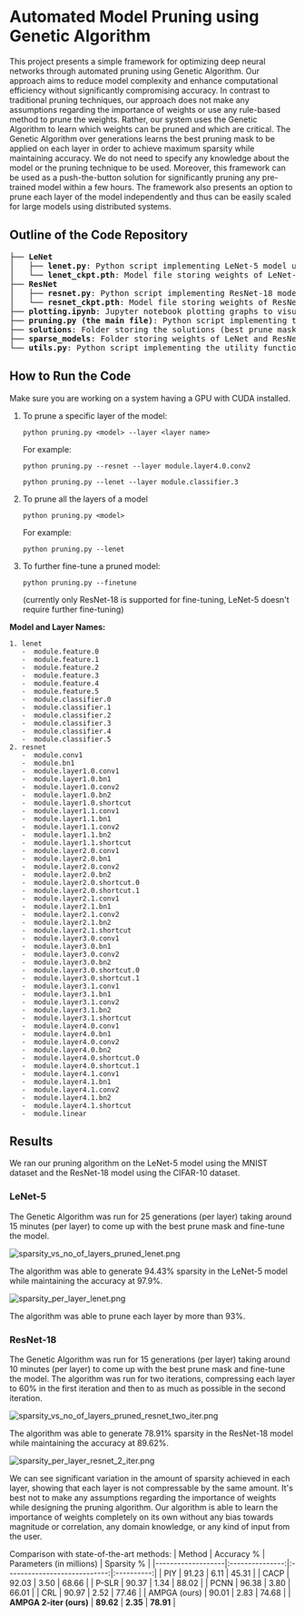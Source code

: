 # Automated Model Pruning using Genetic Algorithm

This project presents a simple framework for optimizing deep neural networks through automated pruning using Genetic Algorithm. Our approach aims to reduce model complexity and enhance computational efficiency without significantly compromising accuracy. In contrast to traditional pruning techniques, our approach does not make any assumptions regarding the importance of weights or use any rule-based method to prune the weights. Rather, our system uses the Genetic Algorithm to learn which weights can be pruned and which are critical. The Genetic Algorithm over generations learns the best pruning mask to be applied on each layer in order to achieve maximum sparsity while maintaining accuracy. We do not need to specify any knowledge about the model or the pruning technique to be used. Moreover, this framework can be used as a push-the-button solution for significantly pruning any pre-trained model within a few hours. The framework also presents an option to prune each layer of the model independently and thus can be easily scaled for large models using distributed systems. 

## Outline of the Code Repository
<pre>
├── <b>LeNet</b>
│   ├── <b>lenet.py</b>: Python script implementing LeNet-5 model using PyTorch
│   └── <b>lenet_ckpt.pth</b>: Model file storing weights of LeNet-5 model trained on MNIST dataset
├── <b>ResNet</b>
│   ├── <b>resnet.py</b>: Python script implementing ResNet-18 model using PyTorch
│   └── <b>resnet_ckpt.pth</b>: Model file storing weights of ResNet-18 model trained on CIFAR-10 dataset
├── <b>plotting.ipynb</b>: Jupyter notebook plotting graphs to visualize the obtained results
├── <b>pruning.py (the main file)</b>: Python script implementing the logic for automated pruning of neural networks using Genetic Algorithm
├── <b>solutions</b>: Folder storing the solutions (best prune masks) for LeNet and ResNet models
├── <b>sparse_models</b>: Folder storing weights of LeNet and ResNet models after applying the prune masks and retraining
└── <b>utils.py</b>: Python script implementing the utility functions required by the main code
</pre>


## How to Run the Code
Make sure you are working on a system having a GPU with CUDA installed.

1. To prune a specific layer of the model:
   ```
   python pruning.py <model> --layer <layer name>
   ```
   For example:
   ```
   python pruning.py --resnet --layer module.layer4.0.conv2
   ```
   ```
   python pruning.py --lenet --layer module.classifier.3
   ```
2. To prune all the layers of a model
   ```
   python pruning.py <model>
   ```
   For example:
   ```
   python pruning.py --lenet
   ```
3. To further fine-tune a pruned model:
   ```
   python pruning.py --finetune
   ```
   (currently only ResNet-18 is supported for fine-tuning, LeNet-5 doesn't require further fine-tuning)


**Model and Layer Names:**
```
1. lenet
   -  module.feature.0
   -  module.feature.1
   -  module.feature.2
   -  module.feature.3
   -  module.feature.4
   -  module.feature.5
   -  module.classifier.0
   -  module.classifier.1
   -  module.classifier.2
   -  module.classifier.3
   -  module.classifier.4
   -  module.classifier.5
2. resnet
   -  module.conv1
   -  module.bn1
   -  module.layer1.0.conv1
   -  module.layer1.0.bn1
   -  module.layer1.0.conv2
   -  module.layer1.0.bn2
   -  module.layer1.0.shortcut
   -  module.layer1.1.conv1
   -  module.layer1.1.bn1
   -  module.layer1.1.conv2
   -  module.layer1.1.bn2
   -  module.layer1.1.shortcut
   -  module.layer2.0.conv1
   -  module.layer2.0.bn1
   -  module.layer2.0.conv2
   -  module.layer2.0.bn2
   -  module.layer2.0.shortcut.0
   -  module.layer2.0.shortcut.1
   -  module.layer2.1.conv1
   -  module.layer2.1.bn1
   -  module.layer2.1.conv2
   -  module.layer2.1.bn2
   -  module.layer2.1.shortcut
   -  module.layer3.0.conv1
   -  module.layer3.0.bn1
   -  module.layer3.0.conv2
   -  module.layer3.0.bn2
   -  module.layer3.0.shortcut.0
   -  module.layer3.0.shortcut.1
   -  module.layer3.1.conv1
   -  module.layer3.1.bn1
   -  module.layer3.1.conv2
   -  module.layer3.1.bn2
   -  module.layer3.1.shortcut
   -  module.layer4.0.conv1
   -  module.layer4.0.bn1
   -  module.layer4.0.conv2
   -  module.layer4.0.bn2
   -  module.layer4.0.shortcut.0
   -  module.layer4.0.shortcut.1
   -  module.layer4.1.conv1
   -  module.layer4.1.bn1
   -  module.layer4.1.conv2
   -  module.layer4.1.bn2
   -  module.layer4.1.shortcut
   -  module.linear
```

## Results

We ran our pruning algorithm on the LeNet-5 model using the MNIST dataset and the ResNet-18 model using the CIFAR-10 dataset.

### LeNet-5
The Genetic Algorithm was run for 25 generations (per layer) taking around 15 minutes (per layer) to come up with the best prune mask and fine-tune the model.

![sparsity_vs_no_of_layers_pruned_lenet.png](https://github.com/Ruturaj-Godse/automated-model-pruning-using-genetic-algorithm/blob/main/results/sparsity_vs_no_of_layers_pruned_lenet.png)

The algorithm was able to generate 94.43% sparsity in the LeNet-5 model while maintaining the accuracy at 97.9%.

![sparsity_per_layer_lenet.png](https://github.com/Ruturaj-Godse/automated-model-pruning-using-genetic-algorithm/blob/main/results/sparsity_per_layer_lenet.png)

The algorithm was able to prune each layer by more than 93%. 

### ResNet-18
The Genetic Algorithm was run for 15 generations (per layer) taking around 10 minutes (per layer) to come up with the best prune mask and fine-tune the model. The algorithm was run for two iterations, compressing each layer to 60% in the first iteration and then to as much as possible in the second iteration.

![sparsity_vs_no_of_layers_pruned_resnet_two_iter.png](https://github.com/Ruturaj-Godse/automated-model-pruning-using-genetic-algorithm/blob/main/results/sparsity_vs_no_of_layers_pruned_resnet_two_iter.png)

The algorithm was able to generate 78.91% sparsity in the ResNet-18 model while maintaining the accuracy at 89.62%.

![sparsity_per_layer_resnet_2_iter.png](https://github.com/Ruturaj-Godse/automated-model-pruning-using-genetic-algorithm/blob/main/results/sparsity_per_layer_resnet_2_iter.png)

We can see significant variation in the amount of sparsity achieved in each layer, showing that each layer is not compressable by the same amount. It's best not to make any assumptions regarding the importance of weights while designing the pruning algorithm. Our algorithm is able to learn the importance of weights completely on its own without any bias towards magnitude or correlation, any domain knowledge, or any kind of input from the user.

Comparison with state-of-the-art methods:
| Method            | Accuracy %      | Parameters (in millions)     | Sparsity % |
|-------------------|:---------------:|:----------------------------:|:----------:|
| PIY            | 91.23           | 6.11                         | 45.31      |
| CACP          | 92.03           | 3.50                         | 68.66      |
| P-SLR        | 90.37           | 1.34                         | 88.02      |
| PCNN         | 96.38           | 3.80                         | 66.01      |
| CRL               | 90.97           | 2.52                         | 77.46      |
| AMPGA (ours)         | 90.01           | 2.83                         | 74.68      |
| **AMPGA 2-iter (ours)**  | **89.62**           | **2.35**                        | **78.91**      |

